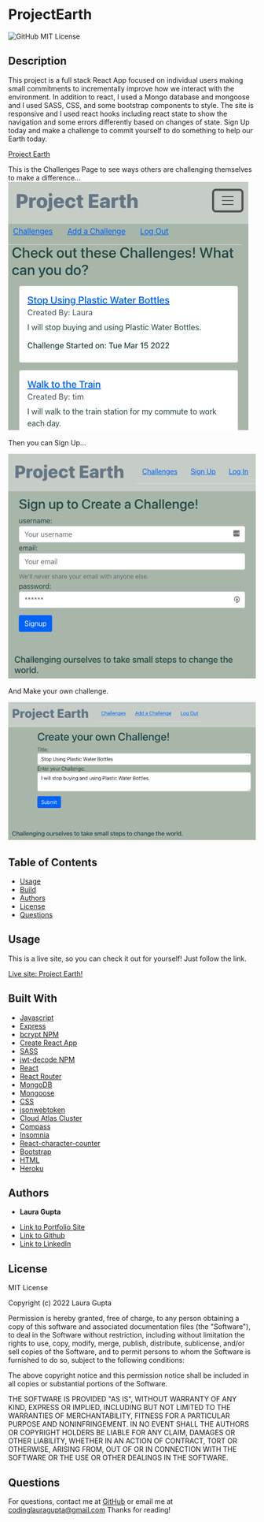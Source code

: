 # ProjectEarth

![GitHub MIT License](https://img.shields.io/badge/license-MIT-blue)

## Description  

This project is a full stack React App focused on individual users making small commitments to incrementally improve how we interact with the environment. In addition to react, I used a Mongo database and mongoose and I used SASS, CSS, and some bootstrap components to style. The site is responsive and I used react hooks including react state to show the navigation and some errors differently based on changes of state. Sign Up today and make a challenge to commit yourself to do something to help our Earth today. 

[Project Earth](https://projectearthecochallenge.herokuapp.com/)

This is the Challenges Page to see ways others are challenging themselves to make a difference...
![Challenges Page](challengeHambergerMenuOut.JPG)

Then you can Sign Up...

![Sign Up Page](SignUpNarrow.JPG)

And Make your own challenge.

![Add Challenge Page](editChallenge.JPG)

## Table of Contents   

* [Usage](#usage)
* [Build](#Built)
* [Authors](#authors)
* [License](#license)
* [Questions](#questions)


## Usage 


This is a live site, so you can check it out for yourself! Just follow the link. 

[Live site: Project Earth!](https://projectearthecochallenge.herokuapp.com/)


## Built With

* [Javascript](https://developer.mozilla.org/en-US/docs/Web/JavaScript)
* [Express](https://www.npmjs.com/package/express)
* [bcrypt NPM](https://www.npmjs.com/package/bcrypt)
* [Create React App](https://create-react-app.dev/)
* [SASS](https://sass-lang.com/)
* [jwt-decode NPM](https://www.npmjs.com/package/jwt-decode)
* [React](https://reactjs.org/)
* [React Router](https://reactrouter.com/docs/en/v6)
* [MongoDB](https://www.mongodb.com/)
* [Mongoose](https://mongoosejs.com/docs/api.html)
* [CSS](https://www.w3.org/Style/CSS/Overview.en.html)
* [jsonwebtoken](https://www.npmjs.com/package/jsonwebtoken)
* [Cloud Atlas Cluster](https://www.mongodb.com/cloud/atlas)
* [Compass](https://www.mongodb.com/products/compass)
* [Insomnia](https://insomnia.rest/)
* [React-character-counter](https://www.npmjs.com/package/react-character-counter)
* [Bootstrap](https://getbootstrap.com/)
* [HTML](https://developer.mozilla.org/en-US/docs/Web/HTML)
* [Heroku](https://dashboard.heroku.com/apps)

## Authors

* **Laura Gupta** 

- [Link to Portfolio Site](https://lauragupta.github.io/lauraReactPortfolio/)
- [Link to Github](https://github.com/lauragupta?tab=repositories)
- [Link to LinkedIn](https://www.linkedin.com/in/laura-gupta-5a277158/)


## License
MIT License

Copyright (c) 2022 Laura Gupta

Permission is hereby granted, free of charge, to any person obtaining a copy
of this software and associated documentation files (the "Software"), to deal
in the Software without restriction, including without limitation the rights
to use, copy, modify, merge, publish, distribute, sublicense, and/or sell
copies of the Software, and to permit persons to whom the Software is
furnished to do so, subject to the following conditions:

The above copyright notice and this permission notice shall be included in all
copies or substantial portions of the Software.

THE SOFTWARE IS PROVIDED "AS IS", WITHOUT WARRANTY OF ANY KIND, EXPRESS OR
IMPLIED, INCLUDING BUT NOT LIMITED TO THE WARRANTIES OF MERCHANTABILITY,
FITNESS FOR A PARTICULAR PURPOSE AND NONINFRINGEMENT. IN NO EVENT SHALL THE
AUTHORS OR COPYRIGHT HOLDERS BE LIABLE FOR ANY CLAIM, DAMAGES OR OTHER
LIABILITY, WHETHER IN AN ACTION OF CONTRACT, TORT OR OTHERWISE, ARISING FROM,
OUT OF OR IN CONNECTION WITH THE SOFTWARE OR THE USE OR OTHER DEALINGS IN THE
SOFTWARE.


## Questions 
For questions, contact me at [GitHub](https://github.com/lauragupta) or email me at <codinglauragupta@gmail.com>
Thanks for reading!
